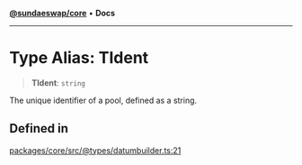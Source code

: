 [**@sundaeswap/core**](../../README.md) • **Docs**

***

# Type Alias: TIdent

> **TIdent**: `string`

The unique identifier of a pool, defined as a string.

## Defined in

[packages/core/src/@types/datumbuilder.ts:21](https://github.com/SundaeSwap-finance/sundae-sdk/blob/main/packages/core/src/@types/datumbuilder.ts#L21)
